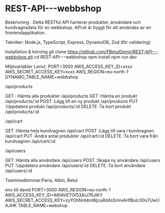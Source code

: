 # REST-API---webbshop

Beskrivning : Detta RESTful API hanterar produkter, användare och kundvagnsdata för en webbshop.
API:et är byggt för att användas av en frontendapplikation .

Tekniker: Node.js, TypeScript, Express, DynamoDB, Zod (för validering)

Installation & körning
git clone https://github.com/FBetulDemir/REST-API---webbshop.git
cd REST-API---webbshop
npm install
npm run dev

Miljövariabler (.env):
PORT=3000
AWS_ACCESS_KEY_ID=xxxx
AWS_SECRET_ACCESS_KEY=xxxx
AWS_REGION=eu-north-1
DYNAMO_TABLE_NAME=webbshop

/api/products

GET	: Hämta alla produkter	/api/products
GET	:Hämta en produkt	/api/products/:id
POST :Lägg till en ny produkt	/api/products
PUT	:Uppdatera produkt	/api/products/:id
DELETE	:Ta bort produkt	/api/products/:id

/api/cart

GET	:Hämta hela kundvagnen	/api/cart
POST :Lägg till vara i kundvagnen	/api/cart
PUT	:Ändra antal produkter	/api/cart/:id
DELETE :Ta bort vara från kundvagnen	/api/cart/:id



/api/users

GET	:Hämta alla användare	/api/users
POST :Skapa ny användare	/api/users
PUT	:Uppdatera användare	/api/users/:id
DELETE	:Ta bort användare	/api/users/:id



Teammedlemmar:Paria, Albin, Betul

env till david
PORT=3000
AWS_REGION=eu-north-1
AWS_ACCESS_KEY_ID=AKIAVETOI53AIJ7RJIKY
AWS_SECRET_ACCESS_KEY=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
TABLE_NAME=webshop
